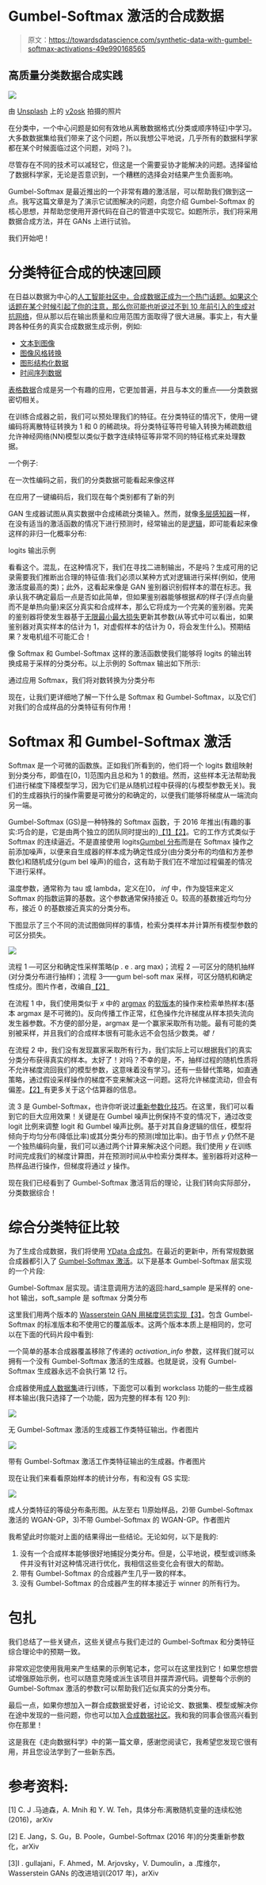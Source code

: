# Gumbel-Softmax 激活的合成数据

> 原文：<https://towardsdatascience.com/synthetic-data-with-gumbel-softmax-activations-49e990168565>

## 高质量分类数据合成实践

![](img/3e5304bcc38473ab8460b37e365aece3.png)

由 [Unsplash](https://unsplash.com/s/photos/categories?utm_source=unsplash&utm_medium=referral&utm_content=creditCopyText) 上的 [v2osk](https://unsplash.com/@v2osk?utm_source=unsplash&utm_medium=referral&utm_content=creditCopyText) 拍摄的照片

在分类中，一个中心问题是如何有效地从离散数据格式(分类或顺序特征)中学习。大多数数据集给我们带来了这个问题，所以我想公平地说，几乎所有的数据科学家都在某个时候面临过这个问题，对吗？)。

尽管存在不同的技术可以减轻它，但这是一个需要妥协才能解决的问题。选择留给了数据科学家，无论是否意识到，一个糟糕的选择会对结果产生负面影响。

Gumbel-Softmax 是最近推出的一个非常有趣的激活层，可以帮助我们做到这一点。我写这篇文章是为了演示它试图解决的问题，向您介绍 Gumbel-Softmax 的核心思想，并帮助您使用开源代码在自己的管道中实现它。如题所示，我们将采用数据合成方法，并在 GANs 上进行试验。

我们开始吧！

# 分类特征合成的快速回顾

在日益以数据为中心的[人工智能社区中，合成数据正成为一个热门话题。如果这个话题在某个时候引起了你的注意，那么你可能也听说过不到 10 年前引入的](https://www.deeplearning.ai/wp-content/uploads/2021/06/MLOps-From-Model-centric-to-Data-centric-AI.pdf)[生成对抗网络](https://arxiv.org/abs/1406.2661)，但从那以后在输出质量和应用范围方面取得了很大进展。事实上，有大量跨各种任务的真实合成数据生成示例，例如:

*   [文本到图像](https://arxiv.org/pdf/2104.00567.pdf)
*   [图像风格转换](https://arxiv.org/pdf/1703.10593.pdf)
*   [图形结构化数据](https://arxiv.org/pdf/1805.11973.pdf)
*   [时间序列数据](https://proceedings.neurips.cc/paper/2019/file/c9efe5f26cd17ba6216bbe2a7d26d490-Paper.pdf)

[表格数据](https://arxiv.org/pdf/1811.11264.pdf)合成是另一个有趣的应用，它更加普遍，并且与本文的重点——分类数据密切相关。

在训练合成器之前，我们可以预处理我们的特征。在分类特征的情况下，使用一键编码将离散特征转换为 1 和 0 的稀疏块。将分类特征等符号输入转换为稀疏数组允许神经网络(NN)模型以类似于数字连续特征等非常不同的特征格式来处理数据。

一个例子:

在一次性编码之前，我们的分类数据可能看起来像这样

在应用了一键编码后，我们现在每个类别都有了新的列

GAN 生成器试图从真实数据中合成稀疏分类输入。然而，就像[多层感知器](https://en.wikipedia.org/wiki/Multilayer_perceptron)一样，在没有适当的激活函数的情况下进行预测时，经常输出的是[逻辑](https://en.wikipedia.org/wiki/Logit)，即可能看起来像这样的非归一化概率分布:

logits 输出示例

看看这个。混乱，在这种情况下，我们在寻找二进制输出，不是吗？生成可用的记录需要我们推断出合理的特征值:我们必须以某种方式对逻辑进行采样(例如，使用激活度最高的类)；此外，这看起来像是 GAN 鉴别器识别假样本的潜在标志。我承认我不确定最后一点是否如此简单，但如果鉴别器能够根据*和*的样子(浮点向量而不是单热向量)来区分真实和合成样本，那么它将成为一个完美的鉴别器。完美的鉴别器将使发生器基于[无限最小最大损失](https://developers.google.com/machine-learning/gan/loss)更新其参数(从等式中可以看出，如果鉴别器对真实样本的估计为 1，对虚假样本的估计为 0，将会发生什么)。预期结果？发电机组不可能汇合！

像 Softmax 和 Gumbel-Softmax 这样的激活函数使我们能够将 logits 的输出转换成易于采样的分类分布。以上示例的 Softmax 输出如下所示:

通过应用 Softmax，我们将对数转换为分类分布

现在，让我们更详细地了解一下什么是 Softmax 和 Gumbel-Softmax，以及它们对我们的合成样品的分类特征有何作用！

# Softmax 和 Gumbel-Softmax 激活

Softmax 是一个可微的函数族。正如我们所看到的，他们将一个 logits 数组映射到分类分布，即值在[0，1]范围内且总和为 1 的数组。然而，这些样本无法帮助我们进行梯度下降模型学习，因为它们是从随机过程中获得的(与模型参数无关)。我们的生成器执行的操作需要是可微分的和确定的，以便我们能够将梯度从一端流向另一端。

Gumbel-Softmax (GS)是一种特殊的 Softmax 函数，于 2016 年推出(有趣的事实:巧合的是，它是由两个独立的团队同时提出的)[【1】](https://arxiv.org/abs/1611.00712)[【2】](https://arxiv.org/abs/1611.01144)。它的工作方式类似于 Softmax 的连续逼近。不是直接使用 logits[Gumbel 分布](https://en.wikipedia.org/wiki/Gumbel_distribution)而是在 Softmax 操作之前添加噪声，以便来自生成器的样本成为确定性成分(由分类分布的均值和方差参数化)和随机成分(gum bel 噪声)的组合，这有助于我们在不增加过程偏差的情况下进行采样。

温度参数，通常称为 tau 或 lambda，定义在]0， *inf* 中，作为旋钮来定义 Softmax 的指数运算的基数。这个参数通常保持接近 0。较高的基数接近均匀分布，接近 0 的基数接近真实的分类分布。

下图显示了三个不同的流试图做同样的事情，检索分类样本并计算所有模型参数的可区分损失。

![](img/2376405d44cb02943e85e0ec906e66d1.png)

流程 1 —可区分和确定性采样策略(p . e . arg max)；流程 2 —可区分的随机抽样(对分类分布进行抽样)；流程 3——gum bel-soft max 采样，可区分随机和确定性成分。图片作者，改编自[【2】](https://arxiv.org/pdf/1611.01144.pdf)

在流程 1 中，我们使用类似于 *x* 中的 [argmax](https://en.wikipedia.org/wiki/Arg_max) 的[软版本](https://github.com/MWPainter/cvpr2019/blob/master/stitched/soft_argmax.py)的操作来检索单热样本(基本 argmax 是不可微的)。反向传播工作正常，红色操作允许梯度从样本损失流向发生器参数。不方便的部分是，argmax 是一个赢家采取所有功能。最有可能的类别被采样，并且我们的合成样本很有可能永远不会包括少数类。*嘘！*

在流程 2 中，我们没有发现赢家采取所有行为，我们实际上可以根据我们的真实分类分布获得真实的样本。太好了！对吗？不幸的是，不，抽样过程的随机性质将不允许梯度流回我们的模型参数，这意味着没有学习。还有一些替代策略，如直通策略，通过假设采样操作的梯度不变来解决这一问题。这将允许梯度流动，但会有偏差。[【2】](https://arxiv.org/pdf/1611.01144.pdf)有更多关于这个估算器的信息。

流 3 是 Gumbel-Softmax，也许你听说过[重新参数化技巧](https://arxiv.org/pdf/1312.6114.pdf)。在这里，我们可以看到它的巨大应用效果！关键是在 Gumbel 噪声比例保持不变的情况下，通过改变 logit 比例来调整 logit 和 Gumbel 噪声比例。基于对其自身逻辑的信任，模型将倾向于均匀分布(降低比率)或其分类分布的预测(增加比率)。由于节点 *y* 仍然不是一个独热编码向量，我们可以通过两个计算来解决这个问题。我们使用 *y* 在训练时间完成我们的梯度计算图，并在预测时间从中检索分类样本。鉴别器将对这种一热样品进行操作，但梯度将通过 *y* 操作。

现在我们已经看到了 Gumbel-Softmax 激活背后的理论，让我们转向实际部分，分类数据综合！

# 综合分类特征比较

为了生成合成数据，我们将使用 [YData 合成包](https://github.com/ydataai/ydata-synthetic)。在最近的更新中，所有常规数据合成器都引入了 [Gumbel-Softmax 激活](https://github.com/ydataai/ydata-synthetic/blob/dev/src/ydata_synthetic/utils/gumbel_softmax.py)。以下是基本 Gumbel-Softmax 层实现的一个片段:

Gumbel-Softmax 层实现。请注意调用方法的返回:hard_sample 是采样的 one-hot 输出，soft_sample 是 softmax 分类分布

这里我们用两个版本的 [Wasserstein GAN 用梯度惩罚实现](https://github.com/ydataai/ydata-synthetic/blob/feat/pate_methods/src/ydata_synthetic/synthesizers/regular/wgangp/model.py)[【3】](https://arxiv.org/pdf/1704.00028.pdf)。包含 Gumbel-Softmax 的标准版本和不使用它的覆盖版本。这两个版本本质上是相同的，您可以在下面的代码片段中看到:

一个简单的基本合成器覆盖移除了传递的 *activation_info* 参数，这样我们就可以拥有一个没有 Gumbel-Softmax 激活的生成器。也就是说，没有 Gumbel-Softmax 生成器永远不会执行第 12 行。

合成器使用[成人数据集](https://archive.ics.uci.edu/ml/datasets/adult)进行训练，下面您可以看到 workclass 功能的一些生成器样本输出(我只选择了一个功能，因为完整的样本有 120 列):

![](img/31849ae6cbca3c9a79c62d9dcc778529.png)

无 Gumbel-Softmax 激活的生成器工作类特征输出。作者图片

![](img/a290a5e40f7c7fea153ec273ecff15e4.png)

带有 Gumbel-Softmax 激活工作类特征输出的生成器。作者图片

现在让我们来看看原始样本的统计分布，有和没有 GS 实现:

![](img/70eea5d02688e6cbd074962f0a7637ee.png)

成人分类特征的等级分布条形图。从左至右 1)原始样品，2)带 Gumbel-Softmax 激活的 WGAN-GP，3)不带 Gumbel-Softmax 的 WGAN-GP。作者图片

我希望此时你能对上面的结果得出一些结论。无论如何，以下是我的:

1.  没有一个合成样本能够很好地捕捉分类分布。但是，公平地说，模型或训练条件并没有针对这种情况进行优化，我相信这些变化会有很大的帮助。
2.  带有 Gumbel-Softmax 的合成器产生几乎一致的样本。
3.  没有 Gumbel-Softmax 的合成器产生的样本接近于 winner 的所有行为。

# 包扎

我们总结了一些关键点，这些关键点与我们走过的 Gumbel-Softmax 和分类特征综合理论中的预期一致。

非常欢迎您使用我用来产生结果的示例笔记本，您可以在这里找到它！如果您想尝试增强原始示例，也可以随意克隆或派生该项目并摆弄源代码。调整每个示例的 Gumbel-Softmax 激活的参数*τ*可以帮助我们近似真实的分类分布。

最后一点，如果你想加入一群合成数据爱好者，讨论论文、数据集、模型或解决你在途中发现的一些问题，你也可以加入[合成数据社区](https://syntheticdata.community/)。我和我的同事会很高兴看到你在那里！

这是我在《走向数据科学》中的第一篇文章，感谢您阅读它，我希望您发现它很有用，并且您设法学到了一些新东西。

# 参考资料:

[1] C. J .马迪森，A. Mnih 和 Y. W. Teh，具体分布:离散随机变量的连续松弛(2016)，arXiv

[2] E. Jang，S. Gu，B. Poole，Gumbel-Softmax (2016 年)的分类重新参数化，arXiv

[3]I . gullajani，F. Ahmed，M. Arjovsky，V. Dumoulin，a .库维尔，Wasserstein GANs 的改进培训(2017 年)，arXiv